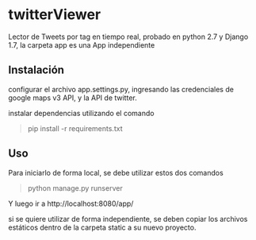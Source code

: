 # twitterViewer
Lector de Tweets por tag en tiempo real, probado en python 2.7 y Django 1.7, la carpeta app es una App independiente
  
Instalación  
-----------
configurar el archivo app.settings.py, ingresando las credenciales de google maps v3 API, y la API de twitter.

instalar dependencias utilizando el comando
> pip install -r requirements.txt
  
Uso  
-----------  
Para iniciarlo de forma local, se debe utilizar estos dos comandos  
> python manage.py runserver

Y luego ir a http://localhost:8080/app/

si se quiere utilizar de forma independiente, se deben copiar los archivos estáticos dentro de la carpeta static a su nuevo proyecto.  

